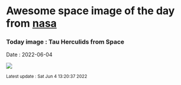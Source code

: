 
# Awesome space image of the day from [nasa](https://api.nasa.gov/)

### Today image : Tau Herculids from Space

Date : 2022-06-04


![](https://apod.nasa.gov/apod/image/2206/20220531_0343HerTau_submit1024.jpg)

<small>Latest update : Sat Jun  4 13:20:37 2022</small>


